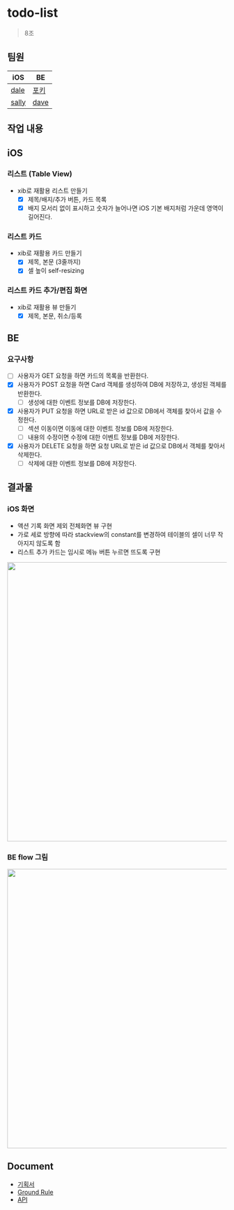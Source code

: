 # todo-list

> 8조

## 팀원

| iOS                                   | BE                                    |
| ------------------------------------- | ------------------------------------- |
| [dale](https://github.com/sungju-kim) | [포키](https://github.com/Seokho-Ham) |
| [sally](https://github.com/sally4405) | [dave](https://github.com/nak253)     |

## 작업 내용

## iOS

### 리스트 (Table View)

- xib로 재활용 리스트 만들기
  - [x] 제목/배지/추가 버튼, 카드 목록
  - [x] 배지 모서리 없이 표시하고 숫자가 늘어나면 iOS 기본 배지처럼 가운데 영역이 길어진다.

### 리스트 카드

- xib로 재활용 카드 만들기
  - [x] 제목, 본문 (3줄까지)
  - [x] 셀 높이 self-resizing

### 리스트 카드 추가/편집 화면

- xib로 재활용 뷰 만들기
  - [x] 제목, 본문, 취소/등록

## BE

### 요구사항

- [ ] 사용자가 GET 요청을 하면 카드의 목록을 반환한다.
- [x] 사용자가 POST 요청을 하면 Card 객체를 생성하여 DB에 저장하고, 생성된 객체를 반환한다.
  - [ ] 생성에 대한 이벤트 정보를 DB에 저장한다.
- [x] 사용자가 PUT 요청을 하면 URL로 받은 id 값으로 DB에서 객체를 찾아서 값을 수정한다.
  - [ ] 섹션 이동이면 이동에 대한 이벤트 정보를 DB에 저장한다.
  - [ ] 내용의 수정이면 수정에 대한 이벤트 정보를 DB에 저장한다.
- [x] 사용자가 DELETE 요청을 하면 요청 URL로 받은 id 값으로 DB에서 객체를 찾아서 삭제한다.
  - [ ] 삭제에 대한 이벤트 정보를 DB에 저장한다.

## 결과물

### iOS 화면

- 액션 기록 화면 제외 전체화면 뷰 구현
- 가로 세로 방향에 따라 stackview의 constant를 변경하여 테이블의 셀이 너무 작아지지 않도록 함
- 리스트 추가 카드는 임시로 메뉴 버튼 누르면 뜨도록 구현

<img width="640" src="https://user-images.githubusercontent.com/78553659/161928635-a1c003c4-e000-4c42-b75b-02975607d13c.gif">

### BE flow 그림

<img width="640" src="https://user-images.githubusercontent.com/45891045/162131159-9d1c7ba4-2e51-4f21-b91e-0de937bc5ce7.png">

## Document

- [기획서](https://www.figma.com/proto/vYGeE8xND8ZRkesKHLIc1b/%EB%AA%A8%EB%B0%94%EC%9D%BC_%ED%88%AC%EB%91%90%-EB%A6%AC%EC%8A%A4%ED%8A%B8?node-id=94%3A418&scaling=contain&page-id=94%3A414)
- [Ground Rule](https://github.com/sally4405/todo-list/wiki/Ground-Rule)
- [API](https://app.swaggerhub.com/apis-docs/Seokho-Ham/todolist/1.0.0)
